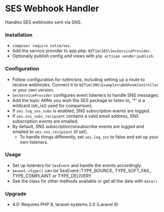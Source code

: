 # SES Webhook Handler

Handles SES webhooks sent via SNS.

### Installation

* `composer require nztim/ses`.
* Add the service provider to app.php: `NZTim\SES\SesServiceProvider`. 
* Optionally publish config and views with `php artisan vendor:publish`.

### Configuration

* Follow configuration for nztim/sns, including setting up a route to receive webhooks. Connect it to `NZTim\SNS\Examples\WebhookController` or your own version.
* `SesServiceProvider` configures event listeners to handle SNS messages.
* Add the topic ARNs you wish the SES package to listen to, '*' is a wildcard (str_is() used for comparison).
* If `ses.log_sns_subs` is enabled, SNS subscription events are logged.
* If `ses.sns_subs_recipient` contains a valid email address, SNS subscription events are emailed. 
* By default, SNS subscription/unsubscribe events are logged and emailed to `ses.sns_recipient` (if set).
    * To handle things differently, set `ses.log_sns` to false and set up your own listeners.

### Usage

* Set up listeners for `SesEvent` and handle the events accordingly.
* `$event->type()` can be SesEvent::TYPE_BOUNCE, TYPE_SOFT_FAIL, TYPE_COMPLAINT or TYPE_DELIVERY
* See the class for other methods available or get all the data with `data()`

### Upgrade

* 4.0: Requires PHP 8, laravel-systems 2.0 (Laravel 9)
